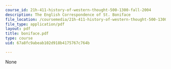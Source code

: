 ```yaml
---
course_id: 21h-411-history-of-western-thought-500-1300-fall-2004
description: The English Correspondence of St. Boniface
file_location: /coursemedia/21h-411-history-of-western-thought-500-1300-fall-2004/67a8fc9abeab102d918b4175767c764b_boniface.pdf
file_type: application/pdf
layout: pdf
title: boniface.pdf
type: course
uid: 67a8fc9abeab102d918b4175767c764b

---
```

None